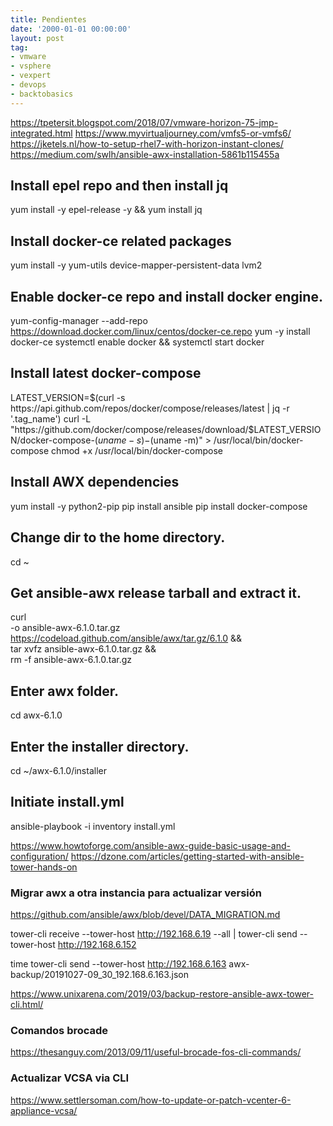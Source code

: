 ```yaml
---
title: Pendientes
date: '2000-01-01 00:00:00'
layout: post
tag:
- vmware
- vsphere
- vexpert
- devops
- backtobasics
---
```


https://tpetersit.blogspot.com/2018/07/vmware-horizon-75-jmp-integrated.html
https://www.myvirtualjourney.com/vmfs5-or-vmfs6/
https://jketels.nl/how-to-setup-rhel7-with-horizon-instant-clones/
https://medium.com/swlh/ansible-awx-installation-5861b115455a

## Install epel repo and then install jq
yum install -y epel-release -y && yum install jq

## Install docker-ce related packages
yum install -y yum-utils device-mapper-persistent-data lvm2

## Enable docker-ce repo and install docker engine.
yum-config-manager --add-repo https://download.docker.com/linux/centos/docker-ce.repo
yum -y install docker-ce
systemctl enable docker && systemctl start docker

## Install latest docker-compose
LATEST_VERSION=$(curl -s https://api.github.com/repos/docker/compose/releases/latest | jq -r '.tag_name')
curl -L "https://github.com/docker/compose/releases/download/$LATEST_VERSION/docker-compose-$(uname -s)-$(uname -m)" > /usr/local/bin/docker-compose
chmod +x /usr/local/bin/docker-compose

## Install AWX dependencies
yum install -y python2-pip
pip install ansible
pip install docker-compose

## Change dir to the home directory.
cd ~

## Get ansible-awx release tarball and extract it. 
curl \
  -o ansible-awx-6.1.0.tar.gz https://codeload.github.com/ansible/awx/tar.gz/6.1.0 && \
  tar xvfz ansible-awx-6.1.0.tar.gz && \
  rm -f ansible-awx-6.1.0.tar.gz

## Enter awx folder.  
cd awx-6.1.0

## Enter the installer directory.
cd ~/awx-6.1.0/installer

## Initiate install.yml
ansible-playbook -i inventory install.yml


https://www.howtoforge.com/ansible-awx-guide-basic-usage-and-configuration/
https://dzone.com/articles/getting-started-with-ansible-tower-hands-on


### Migrar awx a otra instancia para actualizar versión

https://github.com/ansible/awx/blob/devel/DATA_MIGRATION.md


tower-cli receive --tower-host http://192.168.6.19 --all | tower-cli send --tower-host http://192.168.6.152

 time tower-cli send --tower-host http://192.168.6.163 awx-backup/20191027-09_30_192.168.6.163.json

https://www.unixarena.com/2019/03/backup-restore-ansible-awx-tower-cli.html/

### Comandos brocade

https://thesanguy.com/2013/09/11/useful-brocade-fos-cli-commands/

### Actualizar VCSA via CLI

https://www.settlersoman.com/how-to-update-or-patch-vcenter-6-appliance-vcsa/


